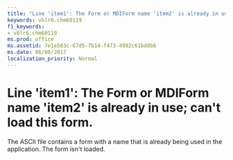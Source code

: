 ```yaml
---
title: "Line 'item1': The Form or MDIForm name 'item2' is already in use; can't load this form."
keywords: vblr6.chm60119
f1_keywords:
- vblr6.chm60119
ms.prod: office
ms.assetid: 7e1e583c-67d5-7b14-f473-4992c61bd8b6
ms.date: 06/08/2017
localization_priority: Normal
---
```



# Line 'item1': The Form or MDIForm name 'item2' is already in use; can't load this form.

The ASCII file contains a form with a name that is already being used in the application. The form isn't loaded.


